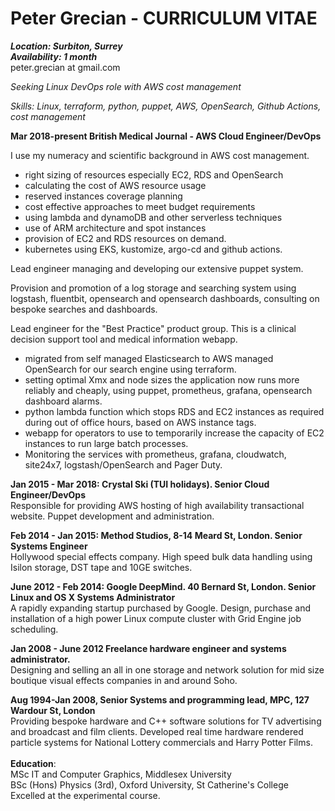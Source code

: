 Peter Grecian - CURRICULUM VITAE
================================

***Location: Surbiton, Surrey*** \
***Availability: 1 month*** \
peter.grecian at gmail.com

*Seeking Linux DevOps role with AWS cost management*

*Skills: Linux, terraform, python, puppet, AWS, OpenSearch, Github
Actions, cost management*

**Mar 2018-present British Medical Journal - AWS Cloud Engineer/DevOps**

I use my numeracy and scientific background in AWS cost management.

-   right sizing of resources especially EC2, RDS and OpenSearch
-   calculating the cost of AWS resource usage
-   reserved instances coverage planning
-   cost effective approaches to meet budget requirements
-   using lambda and dynamoDB and other serverless techniques
-   use of ARM architecture and spot instances
-   provision of EC2 and RDS resources on demand.
-   kubernetes using EKS, kustomize, argo-cd and github actions.

Lead engineer managing and developing our extensive puppet system.

Provision and promotion of a log storage and searching system using
logstash, fluentbit, opensearch and opensearch dashboards, consulting on
bespoke searches and dashboards.

Lead engineer for the \"Best Practice\" product group. This is a
clinical decision support tool and medical information webapp.

-   migrated from self managed Elasticsearch to AWS managed OpenSearch
    for our search engine using terraform.
-   setting optimal Xmx and node sizes the application now runs more
    reliably and cheaply, using puppet, prometheus, grafana, opensearch
    dashboard alarms.
-   python lambda function which stops RDS and EC2 instances as required
    during out of office hours, based on AWS instance tags.
-   webapp for operators to use to temporarily increase the capacity of
    EC2 instances to run large batch processes.
-   Monitoring the services with prometheus, grafana, cloudwatch,
    site24x7, logstash/OpenSearch and Pager Duty.

**Jan 2015 - Mar 2018: Crystal Ski (TUI holidays). Senior Cloud
Engineer/DevOps**\
Responsible for providing AWS hosting of high availability transactional
website. Puppet development and administration.

**Feb 2014 - Jan 2015: Method Studios, 8-14 Meard St, London. Senior
Systems Engineer** \
Hollywood special effects company. High speed
bulk data handling using Isilon storage, DST tape and 10GE switches.

**June 2012 - Feb 2014: Google DeepMind. 40 Bernard St, London. Senior
Linux and OS X Systems Administrator** \
A rapidly expanding startup purchased by Google. Design, purchase and installation of a high
power Linux compute cluster with Grid Engine job scheduling.

**Jan 2008 - June 2012 Freelance hardware engineer and systems administrator.** \
Designing and selling an all in one storage and network solution for mid
size boutique visual effects companies in and around Soho.

**Aug 1994-Jan 2008, Senior Systems and programming lead, MPC, 127
Wardour St, London**\
Providing bespoke hardware and C++ software
solutions for TV advertising and broadcast and film clients. Developed real time hardware rendered particle systems for National Lottery commercials and Harry Potter Films.\
\
**Education**: \
MSc IT and Computer Graphics, Middlesex University \
BSc (Hons) Physics (3rd), Oxford University, St Catherine\'s College \
Excelled at the experimental course.

